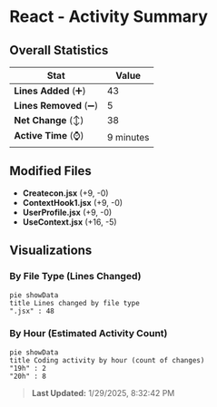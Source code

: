 # React - Activity Summary 

## Overall Statistics

| Stat                   | Value                                                             |
| ---------------------- | ----------------------------------------------------------------- |
| **Lines Added** (➕)   | 43                                          |
| **Lines Removed** (➖) | 5                                        |
| **Net Change** (↕)    | 38                |
| **Active Time** (⌚)   | 9 minutes |


## Modified Files
- **Createcon.jsx** (+9, -0)
- **ContextHook1.jsx** (+9, -0)
- **UserProfile.jsx** (+9, -0)
- **UseContext.jsx** (+16, -5)

## Visualizations

### By File Type (Lines Changed)

```mermaid
pie showData
title Lines changed by file type
".jsx" : 48
```

### By Hour (Estimated Activity Count)

```mermaid
pie showData
title Coding activity by hour (count of changes)
"19h" : 2
"20h" : 8
```


> **Last Updated:** 1/29/2025, 8:32:42 PM